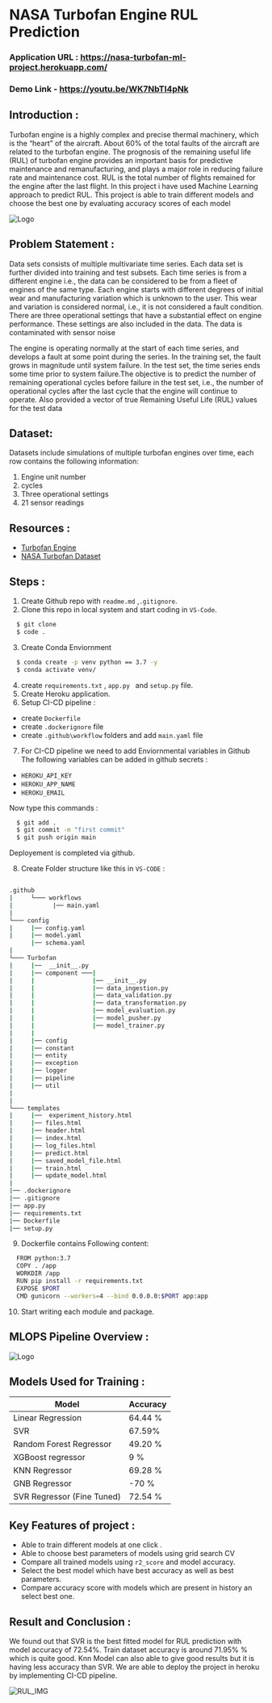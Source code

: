 
# NASA Turbofan Engine RUL Prediction
### Application URL : https://nasa-turbofan-ml-project.herokuapp.com/
### Demo Link - https://youtu.be/WK7NbTI4pNk


## Introduction : 
Turbofan engine is a highly complex and precise thermal machinery, 
which is the “heart” of the aircraft.
About 60% of the total faults of the aircraft are related to 
the turbofan engine. The prognosis of the remaining useful 
life (RUL) of turbofan engine provides an important basis for 
predictive maintenance and remanufacturing, and plays a major
role in reducing failure rate and maintenance cost. RUL is the 
total number of flights remained for the engine after the last 
flight. In this project i have used Machine Learning approach 
to predict RUL. This project is able to train different models 
and choose the best one by evaluating accuracy scores of each 
model





![Logo](https://evolution.skf.com/wp-content/uploads/sites/5/2016/11/16-4-aerospace-fig-5-en.jpg)


## Problem Statement :

Data sets consists of multiple multivariate time series. Each data set is further divided into training and test subsets. Each time series is from a different engine i.e., the data can be considered to be from a fleet of engines of the same type. Each engine starts with different degrees of initial wear and manufacturing variation which is unknown to the user. This wear and variation is considered normal, i.e., it is not considered a fault condition. There are three operational settings that have a substantial effect on engine performance. These settings are also included in the data. The data is contaminated with sensor noise

The engine is operating normally at the start of each time series, and develops a fault at some point during the series. In the training set, the fault grows in magnitude until system failure. In the test set, the time series ends some time prior to system failure.The objective  is to predict the number of remaining operational cycles before failure in the test set, i.e., the number of operational cycles after the last cycle that the engine will continue to operate. Also provided a vector of true Remaining Useful Life (RUL) values for the test data

## Dataset: 
Datasets include simulations of multiple turbofan engines over time, each row contains the following information:
1. Engine unit number
2. cycles
3. Three operational settings
4. 21 sensor readings 





## Resources : 

 - [Turbofan Engine](https://en.wikipedia.org/wiki/Turbofan)
 - [NASA Turbofan Dataset](https://www.kaggle.com/datasets/behrad3d/nasa-cmaps)
 


## Steps : 

1. Create Github repo with `readme.md` ,`.gitignore`. 
2. Clone this repo in local system and start coding in `VS-Code`. 
 
```bash
  $ git clone 
  $ code .
```
3. Create Conda Enviornment 
```bash
  $ conda create -p venv python == 3.7 -y 
  $ conda activate venv/ 

```
4. create `requirements.txt` , `app.py ` and `setup.py` file. 
5. Create Heroku application. 
6. Setup CI-CD pipeline : 
  - create `Dockerfile` 
  - create `.dockerignore` file 
  - create `.github\workflow` folders and add `main.yaml` file
7. For CI-CD pipeline we need to add Enviornmental variables in Github 
   The following variables can be added in github secrets : 
- `HEROKU_API_KEY`
- `HEROKU_APP_NAME`
- `HEROKU_EMAIL`

Now type this commands : 
```bash
  $ git add . 
  $ git commit -m "first commit" 
  $ git push origin main 
```
Deployement is completed via github. 

8. Create Folder structure like this in `VS-CODE` : 
```bash

.github
|     └─── workflows
|           |── main.yaml
|
└─── config
|     |── config.yaml
|     |── model.yaml
      |── schema.yaml
|
└─── Turbofan
|     |──  __init__.py
|     |── component ───|
|     |                |── __init__.py
|     |                |── data_ingestion.py
|     |                |── data_validation.py
|     |                |── data_transformation.py
|     |                |── model_evaluation.py
|     |                |── model_pusher.py
|     |                |── model_trainer.py
|     |
|     |── config
|     |── constant
|     |── entity
|     |── exception
|     |── logger
|     |── pipeline
|     |── util
|     
|
└─── templates
|     |──  experiment_history.html
|     |── files.html
|     |── header.html
|     |── index.html
|     |── log_files.html
|     |── predict.html
|     |── saved_model_file.html
|     |── train.html
|     |── update_model.html
|
|── .dockerignore
|── .gitignore
|── app.py
|── requirements.txt
|── Dockerfile
|── setup.py
```

9. Dockerfile contains Following content: 
```bash
  FROM python:3.7
  COPY . /app
  WORKDIR /app
  RUN pip install -r requirements.txt
  EXPOSE $PORT
  CMD gunicorn --workers=4 --bind 0.0.0.0:$PORT app:app

```

10. Start writing each module and package. 

## MLOPS Pipeline Overview : 
![Logo](https://blogs.nvidia.com/wp-content/uploads/2020/09/1-MLOps-NVIDIA-invert-final.jpg)



## Models Used for Training : 

| Model             | Accuracy        |
| ---------------   | --------------- |
| Linear Regression           |64.44 %  |
| SVR                         | 67.59%  |
| Random Forest Regressor     | 49.20 %   |
| XGBoost regressor           | 9 %  |
| KNN Regressor                        | 69.28 %  |
| GNB Regressor              | -70 %  |
| SVR Regressor (Fine Tuned)    | 72.54 %  |



## Key Features of project : 

- Able to train different models at one click  .
- Able to choose best parameters of models using grid search CV
- Compare all trained models using `r2_score` and model accuracy. 
- Select the best model which have best accuracy as well as best parameters. 
- Compare accuracy score with models which are present in history an select best one. 




## Result  and Conclusion :

We found out that SVR is the best fitted model for RUL prediction with model accuracy of 72.54%. Train dataset accuracy is around 71.95% %  which is quite good. Knn Model can also able to give good results but it is having less accuracy than SVR. We are able to deploy the project in heroku by implementing CI-CD pipeline.  

![RUL_IMG](https://user-images.githubusercontent.com/103372852/195010802-29a4b5e2-40dd-4a74-83f8-9623663b7d10.png)









    
    
